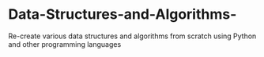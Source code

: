 # Data-Structures-and-Algorithms-
Re-create various data structures and algorithms from scratch using Python and other programming languages
